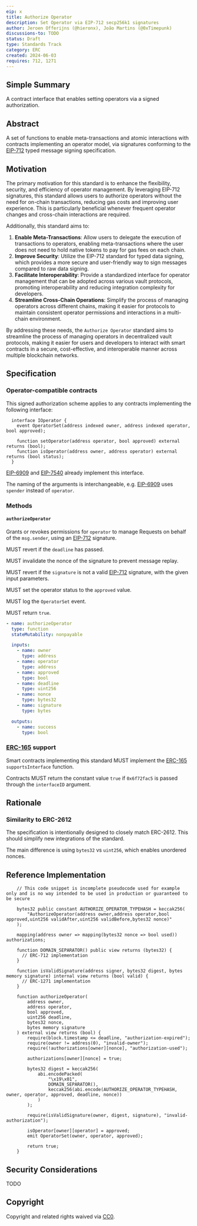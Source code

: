 ```yaml
---
eip: x
title: Authorize Operator
description: Set Operator via EIP-712 secp256k1 signatures
author: Jeroen Offerijns (@hieronx), João Martins (@0xTimepunk)
discussions-to: TODO
status: Draft
type: Standards Track
category: ERC
created: 2024-06-03
requires: 712, 1271
---
```


## Simple Summary

A contract interface that enables setting operators via a signed authorization.

## Abstract

A set of functions to enable meta-transactions and atomic interactions with contracts implementing an operator model, via signatures conforming to the [EIP-712](./eip-712.md) typed message signing specification.

## Motivation

The primary motivation for this standard is to enhance the flexibility, security, and efficiency of operator management. By leveraging EIP-712 signatures, this standard allows users to authorize operators without the need for on-chain transactions, reducing gas costs and improving user experience. This is particularly beneficial whenever frequent operator changes and cross-chain interactions are required.

Additionally, this standard aims to:

1. **Enable Meta-Transactions**: Allow users to delegate the execution of transactions to operators, enabling meta-transactions where the user does not need to hold native tokens to pay for gas fees on each chain.
2. **Improve Security**: Utilize the EIP-712 standard for typed data signing, which provides a more secure and user-friendly way to sign messages compared to raw data signing.
3. **Facilitate Interoperability**: Provide a standardized interface for operator management that can be adopted across various vault protocols, promoting interoperability and reducing integration complexity for developers.
4. **Streamline Cross-Chain Operations**: Simplify the process of managing operators across different chains, making it easier for protocols to maintain consistent operator permissions and interactions in a multi-chain environment.

By addressing these needs, the `Authorize Operator` standard aims to streamline the process of managing operators in decentralized vault protocols, making it easier for users and developers to interact with smart contracts in a secure, cost-effective, and interoperable manner across multiple blockchain networks.

## Specification

### Operator-compatible contracts

This signed authorization scheme applies to any contracts implementing the following interface:

```solidity
  interface IOperator {
    event OperatorSet(address indexed owner, address indexed operator, bool approved);

    function setOperator(address operator, bool approved) external returns (bool);
    function isOperator(address owner, address operator) external returns (bool status);
  }
```

[EIP-6909](./eip-6909.md) and [EIP-7540](./eip-7540.md) already implement this interface.

The naming of the arguments is interchangeable, e.g. [EIP-6909](./eip-6909.md) uses `spender` instead of `operator`.

### Methods

#### `authorizeOperator`

Grants or revokes permissions for `operator` to manage Requests on behalf of the `msg.sender`, using an [EIP-712](./eip-712.md) signature.

MUST revert if the `deadline` has passed.

MUST invalidate the nonce of the signature to prevent message replay.

MUST revert if the `signature` is not a valid [EIP-712](./eip-712.md) signature, with the given input parameters.

MUST set the operator status to the `approved` value.

MUST log the `OperatorSet` event.

MUST return `true`.

```yaml
- name: authorizeOperator
  type: function
  stateMutability: nonpayable

  inputs:
    - name: owner
      type: address
    - name: operator
      type: address
    - name: approved
      type: bool
    - name: deadline
      type: uint256
    - name: nonce
      type: bytes32
    - name: signature
      type: bytes

  outputs:
    - name: success
      type: bool
```

### [ERC-165](./eip-165.md) support

Smart contracts implementing this standard MUST implement the [ERC-165](./eip-165.md) `supportsInterface` function.

Contracts MUST return the constant value `true` if `0x6f72fac5` is passed through the `interfaceID` argument.

## Rationale

### Similarity to ERC-2612

The specification is intentionally designed to closely match ERC-2612. This should simplify new integrations of the standard.

The main difference is using `bytes32` vs `uint256`, which enables unordered nonces. 

## Reference Implementation

```solidity
    // This code snippet is incomplete pseudocode used for example only and is no way intended to be used in production or guaranteed to be secure

    bytes32 public constant AUTHORIZE_OPERATOR_TYPEHASH = keccak256(
        "AuthorizeOperator(address owner,address operator,bool approved,uint256 validAfter,uint256 validBefore,bytes32 nonce)"
    );

    mapping(address owner => mapping(bytes32 nonce => bool used)) authorizations;

    function DOMAIN_SEPARATOR() public view returns (bytes32) {
      // ERC-712 implementation 
    }

    function isValidSignature(address signer, bytes32 digest, bytes memory signature) internal view returns (bool valid) {
      // ERC-1271 implementation 
    }

    function authorizeOperator(
        address owner,
        address operator,
        bool approved,
        uint256 deadline,
        bytes32 nonce,
        bytes memory signature
    ) external view returns (bool) {
        require(block.timestamp <= deadline, "authorization-expired");
        require(owner != address(0), "invalid-owner");
        require(!authorizations[owner][nonce], "authorization-used");

        authorizations[owner][nonce] = true;

        bytes32 digest = keccak256(
            abi.encodePacked(
                "\x19\x01",
                DOMAIN_SEPARATOR(),
                keccak256(abi.encode(AUTHORIZE_OPERATOR_TYPEHASH, owner, operator, approved, deadline, nonce))
            )
        );

        require(isValidSignature(owner, digest, signature), "invalid-authorization");

        isOperator[owner][operator] = approved;
        emit OperatorSet(owner, operator, approved);

        return true;
    }
```

## Security Considerations

TODO

## Copyright

Copyright and related rights waived via [CC0](../LICENSE.md).
